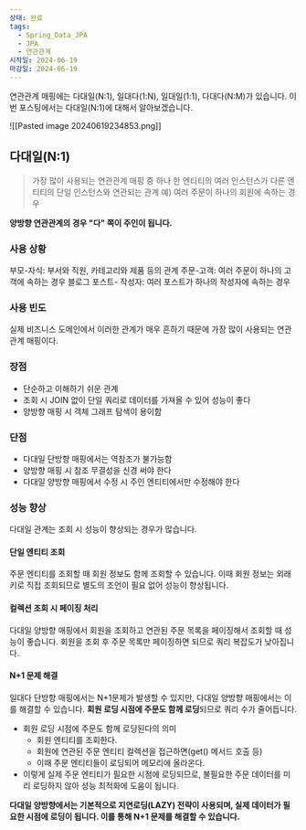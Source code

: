 ```yaml
---
상태: 완료
tags:
  - Spring_Data_JPA
  - JPA
  - 연관관계
시작일: 2024-06-19
마감일: 2024-06-19
---
```

연관관계 매핑에는 다대일(N:1), 일대다(1:N), 일대일(1:1), 다대다(N:M)가 있습니다. 이번 포스팅에서는 다대일(N:1)에 대해서 알아보겠습니다.

![[Pasted image 20240619234853.png]]
## 다대일(N:1)
>가장 많이 사용되는 연관관계 매핑 중 하나
>한 엔티티의 여러 인스턴스가 다른 엔티티의 단일 인스턴스와 연관되는 관계
>예) 여러 주문이 하나의 회원에 속하는 경우


**양방향 연관관계의 경우 "다" 쪽이 주인이 됩니다.**

### 사용 상황
부모-자식: 부서와 직원, 카테고리와 제품 등의 관계
주문-고객: 여러 주문이 하나의 고객에 속하는 경우
블로그 포스트- 작성자: 여러 포스트가 하나의 작성자에 속하는 경우

### 사용 빈도
실제 비즈니스 도메인에서 이러한 관계가 매우 흔하기 때문에 가장 많이 사용되는 연관관계 매핑이다.

### 장점
- 단순하고 이해하기 쉬운 관계
- 조회 시 JOIN 없이 단일 쿼리로 데이터를 가져올 수 있어 성능이 좋다
- 양방향 매핑 시 객체 그래프 탐색이 용이함

### 단점
- 다대일 단방향 매핑에서는 역참조가 불가능함
- 양방향 매핑 시 참조 무결성을 신경 써야 한다
- 다대일 양방향 매핑에서 수정 시 주인 엔티티에서만 수정해야 한다

### 성능 향상
다대일 관계는 조회 시 성능이 향상되는 경우가 많습니다. 
#### 단일 엔티티 조회
주문 엔티티를 조회할 때 회원 정보도 함께 조회할 수 있습니다. 이때 회원 정보는 외래 키로 직접 조회되므로 별도의 조언이 필요 없어 성능이 향상됩니다.

#### 컬렉션 조회 시 페이징 처리
다대일 양방향 매핑에서 회원을 조회하고 연관된 주문 목록을 페이징해서 조회할 때 성능이 좋습니다. 회원을 조회 후 주문 목록만 페이징하면 되므로 쿼리 복잡도가 낮아집니다.

#### N+1 문제 해결
일대다 단방향 매핑에서는 N+1문제가 발생할 수 있지만, 다대일 양방향 매핑에서는 이를 해결할 수 있습니다. **회원 로딩 시점에 주문도 함께 로딩**되므로 쿼리 수가 줄어듭니다.
- 회원 로딩 시점에 주문도 함께 로딩된다의 의미
	- 회원 엔티티를 조회한다.
	- 회원에 연관된 주문 엔티티 컬렉션을 접근하면(get() 메서드 호출 등)
	- 이때 주문 엔티티들이 로딩되어 메모리에 올라온다.
- 이렇게 실제 주문 엔티티가 필요한 시점에 로딩되므로, 불필요한 주문 데이터를 미리 로딩하지 않아 성능 최적화에 도움이 됩니다.

**다대일 양방향에서는 기본적으로 지연로딩(LAZY) 전략이 사용되며, 실제 데이터가 필요한 시점에 로딩이 됩니다. 이를 통해 N+1 문제를 해결할 수 있습니다.**

